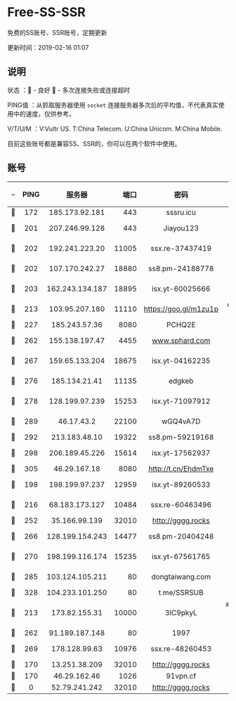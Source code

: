 # Free-SS-SSR

免费的SS账号、SSR账号，定期更新

更新时间：2019-02-16 01:07

## 说明

状态     ：🙂 - 良好 🙁 - 多次连接失败或连接超时

PING值   ：从抓取服务器使用 `socket` 连接服务器多次后的平均值，不代表真实使用中的速度，仅供参考。

V/T/U/M  ：V:Vultr US. T:China Telecom. U:China Unicom. M:China Mobile.

目前这些账号都是兼容SS、SSR的，你可以在两个软件中使用。

## 账号

|-|PING|服务器|端口|密码|加密方式|区域|V/T/U/M|
|:----:|:----:|:-----:|-----:|:----:|:----:|:----:|:----:|
|🙂|172|185.173.92.181|443|sssru.icu|rc4-md5|RU|10↑/10↑/8↑/10↑|
|🙂|201|207.246.99.128|443|Jiayou123|aes-256-cfb|US|9↑/9↑/9↑/10↑|
|🙂|202|192.241.223.20|11005|ssx.re-37437419|aes-256-cfb|US|8↑/9↑/8↑/9↑|
|🙂|202|107.170.242.27|18880|ss8.pm-24188778|aes-256-cfb|US|8↑/9↑/8↑/9↑|
|🙂|203|162.243.134.187|18895|isx.yt-60025666|aes-256-cfb|US|9↑/9↑/9↑/9↑|
|🙂|213|103.95.207.180|11110|https://goo.gl/m1zu1p|chacha20-ietf|US|8↑/9↑/9↑/9↑|
|🙂|227|185.243.57.36|8080|PCHQ2E|rc4-md5|US|9↑/9↑/10↑/10↑|
|🙂|262|155.138.197.47|4455|www.sphard.com|aes-256-cfb|US|7↑/8↑/10↑/9↑|
|🙂|267|159.65.133.204|18675|isx.yt-04162235|aes-256-cfb|SG|9↑/9↑/9↑/9↑|
|🙂|276|185.134.21.41|11135|edgkeb|aes-256-cfb|GB|10↑/10↑/10↑/10↑|
|🙂|278|128.199.97.239|15253|isx.yt-71097912|aes-256-cfb|SG|9↑/9↑/9↑/9↑|
|🙂|289|46.17.43.2|22100|wGQ4vA7D|aes-256-gcm|RU|4↓/10↑/10↑/10↑|
|🙂|292|213.183.48.10|19322|ss8.pm-59219168|rc4-md5|RU|8↑/9↑/8↑/9↑|
|🙂|298|206.189.45.226|15614|isx.yt-17562937|aes-256-cfb|SG|9↑/9↑/9↑/9↑|
|🙂|305|46.29.167.18|8080|http://t.cn/EhdmTxe|rc4-md5|RU|10↑/10↑/9↑/10↑|
|🙂|198|198.199.97.237|12959|isx.yt-89260533|aes-256-cfb|US|9↑/9↑/9↑/9↑|
|🙂|216|68.183.173.127|10484|ssx.re-60463496|aes-256-cfb|US|8↑/9↑/8↑/9↑|
|🙂|252|35.166.99.139|32010|http://gggg.rocks|chacha20|US|10↑/10↑/10↑/10↑|
|🙂|266|128.199.154.243|14477|ss8.pm-20404248|aes-256-cfb|SG|8↑/9↑/8↑/9↑|
|🙂|270|198.199.116.174|15235|isx.yt-67561765|aes-256-cfb|US|9↑/9↑/9↑/9↑|
|🙂|285|103.124.105.211|80|dongtaiwang.com|aes-256-cfb|US|10↑/10↑/10↑/10↑|
|🙂|328|104.233.101.250|80|t.me/SSRSUB|rc4-md5|CA|10↑/10↑/10↑/10↑|
|🙂|213|173.82.155.31|10000|3IC9pkyL|xchacha20-ietf-poly1305|US|6↑/8↑/8↑/8↑|
|🙂|262|91.189.187.148|80|1997|chacha20|US|10↑/10↑/10↑/10↑|
|🙂|269|178.128.99.63|10976|ssx.re-48260453|aes-256-cfb|SG|8↑/9↑/8↑/9↑|
|🙁|170|13.251.38.209|32010|http://gggg.rocks|chacha20|SG|10↑/10↑/10↑/9↑|
|🙁|170|46.29.162.46|1026|91vpn.cf|rc4-md5|RU|10↑/10↑/9↑/10↑|
|🙁|0|52.79.241.242|32010|http://gggg.rocks|chacha20|KR|9↑/9↑/8↑/9↑|
